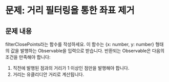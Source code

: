 # 문제: 거리 필터링을 통한 좌표 제거

## 문제 내용

filterClosePoints라는 함수를 작성하세요. 이 함수는 {x: number, y: number} 형태의 값을 발행하는 Observable을 입력으로 받습니다. 반환되는 Observable은 다음의 조건을 만족해야 합니다:

1. 직전에 발행된 점과의 거리가 1 이상인 점만을 발행해야 합니다.
2. 거리는 유클리디안 거리로 계산됩니다.
